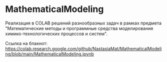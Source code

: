 # MathematicalModeling
Реализация в COLAB решений разнообразных задач в рамках предмета "Математические методы и программные средства моделирования химико-технологических процессов и систем".

Ссылка на блакнот: https://colab.research.google.com/github/NastasiaMat/MathematicalModeling/blob/main/MathematicalModeling.ipynb
